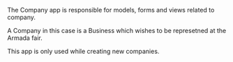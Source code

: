 The Company app is responsible for models, forms and views related to company.

A Company in this case is a Business which wishes to be represetned at the Armada fair.

This app is only used while creating new companies.
